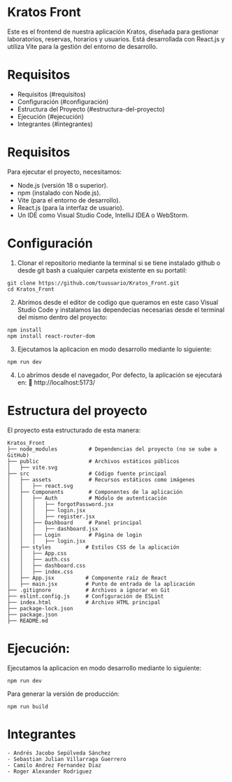 # Kratos Front
Este es el frontend de nuestra aplicación Kratos, diseñada para gestionar laboratorios, reservas, horarios y usuarios. Está desarrollada con React.js y utiliza Vite para la gestión del entorno de desarrollo.

# Requisitos
- Requisitos (#requisitos)
- Configuración (#configuración)
- Estructura del Proyecto (#estructura-del-proyecto)
- Ejecución (#ejecución)
- Integrantes (#integrantes)

# Requisitos
Para ejecutar el proyecto, necesitamos:

- Node.js (versión 18 o superior).
- npm (instalado con Node.js).
- Vite (para el entorno de desarrollo).
- React.js (para la interfaz de usuario).
- Un IDE como Visual Studio Code, IntelliJ IDEA o WebStorm.

# Configuración
1. Clonar el repositorio mediante la terminal si se tiene instalado github o desde git bash a cualquier carpeta existente en su portatil:
```text
git clone https://github.com/tuusuario/Kratos_Front.git
cd Kratos_Front
```
2. Abrimos desde el editor de codigo que queramos en este caso Visual Studio Code y instalamos las dependecias necesarias desde el terminal del mismo dentro del proyecto:
```text
npm install
npm install react-router-dom
```
3. Ejecutamos la aplicacion en modo desarrollo mediante lo siguiente:
```text
npm run dev
```
4. Lo abrimos desde el navegador, Por defecto, la aplicación se ejecutará en:
🔗 http://localhost:5173/

# Estructura del proyecto
El proyecto esta estructurado de esta manera:
```text
Kratos_Front
├── node_modules          # Dependencias del proyecto (no se sube a GitHub)
├── public                # Archivos estáticos públicos
│   ├── vite.svg
├── src                   # Código fuente principal
│   ├── assets            # Recursos estáticos como imágenes
│   │   ├── react.svg
│   ├── Components        # Componentes de la aplicación
│   │   ├── Auth          # Módulo de autenticación
│   │   │   ├── forgotPassword.jsx
│   │   │   ├── login.jsx
│   │   │   ├── register.jsx
│   │   ├── Dashboard     # Panel principal
│   │   │   ├── dashboard.jsx
│   │   ├── Login         # Página de login
│   │   │   ├── login.jsx
│   ├── styles           # Estilos CSS de la aplicación
│   │   ├── App.css
│   │   ├── auth.css
│   │   ├── dashboard.css
│   │   ├── index.css
│   ├── App.jsx          # Componente raíz de React
│   ├── main.jsx         # Punto de entrada de la aplicación
├── .gitignore           # Archivos a ignorar en Git
├── eslint.config.js     # Configuración de ESLint
├── index.html           # Archivo HTML principal
├── package-lock.json           
├── package.json           
├── README.md
```

# Ejecución:
Ejecutamos la aplicacion en modo desarrollo mediante lo siguiente:
```text
npm run dev
```
Para generar la versión de producción:
```text
npm run build
```

# Integrantes
    - Andrés Jacobo Sepúlveda Sánchez
    - Sebastian Julian Villarraga Guerrero
    - Camilo Andrez Fernandez Diaz
    - Roger Alexander Rodriguez
